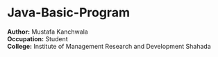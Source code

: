 # Java-Basic-Program 
<b>Author:</b> Mustafa Kanchwala <br>
<b>Occupation:</b> Student <br>
<b>College:</b> Institute of Management Research and Development Shahada
